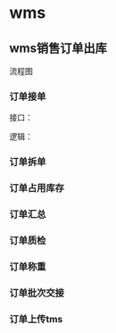 # wms

## wms销售订单出库

流程图



### 订单接单

接口：

逻辑：





### 订单拆单

### 订单占用库存

### 订单汇总

### 订单质检

### 订单称重

### 订单批次交接

### 订单上传tms






